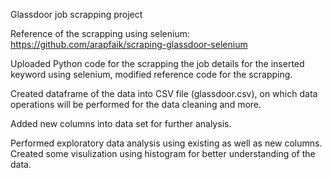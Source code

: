 Glassdoor job scrapping project

Reference of the scrapping using selenium:
https://github.com/arapfaik/scraping-glassdoor-selenium

Uploaded Python code for the scrapping the job details for the inserted keyword using selenium, modified reference code for the scrapping. 

Created dataframe of the data into CSV file (glassdoor.csv), on which data operations will be performed for the data cleaning and more.

Added new columns into data set for further analysis.

Performed exploratory data analysis using existing as well as new columns. Created some visulization using histogram for better understanding of the data.
